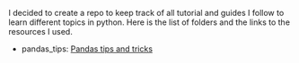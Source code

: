 I decided to create a repo to keep track of all tutorial and guides I follow to learn different topics in python. Here is the list of folders and the links to the resources I used.

 - pandas_tips: [Pandas tips and tricks](https://towardsdatascience.com/pandas-tips-and-tricks-33bcc8a40bb9)

